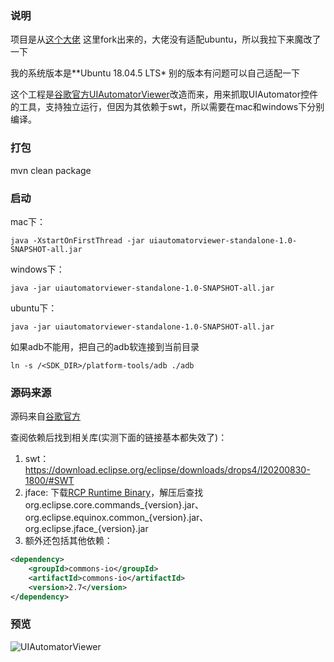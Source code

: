 ### 说明
项目是从[这个大佬](https://github.com/cmlanche/uiautomatorviewer-standalone) 这里fork出来的，大佬没有适配ubuntu，所以我拉下来魔改了一下

我的系统版本是**Ubuntu 18.04.5 LTS* 别的版本有问题可以自己适配一下

这个工程是[谷歌官方UIAutomatorViewer](https://android.googlesource.com/platform/tools/swt/+/refs/heads/android10-release/uiautomatorviewer/)改造而来，用来抓取UIAutomator控件的工具，支持独立运行，但因为其依赖于swt，所以需要在mac和windows下分别编译。

### 打包
mvn clean package

### 启动
mac下：
```shell
java -XstartOnFirstThread -jar uiautomatorviewer-standalone-1.0-SNAPSHOT-all.jar
```
windows下：
```shell
java -jar uiautomatorviewer-standalone-1.0-SNAPSHOT-all.jar
```
ubuntu下：
```shell
java -jar uiautomatorviewer-standalone-1.0-SNAPSHOT-all.jar
```

如果adb不能用，把自己的adb软连接到当前目录
```shell
ln -s /<SDK_DIR>/platform-tools/adb ./adb
```

### 源码来源
源码来自[谷歌官方](https://android.googlesource.com/platform/tools/swt/+/refs/heads/android10-release/uiautomatorviewer/)

查阅依赖后找到相关库(实测下面的链接基本都失效了)：
1. swt：https://download.eclipse.org/eclipse/downloads/drops4/I20200830-1800/#SWT
2. jface: 下载[RCP Runtime Binary](https://download.eclipse.org/eclipse/downloads/drops4/I20200830-1800/)，解压后查找org.eclipse.core.commands_{version}.jar、org.eclipse.equinox.common_{version}.jar、org.eclipse.jface_{version}.jar
3. 额外还包括其他依赖：
```xml
<dependency>
    <groupId>commons-io</groupId>
    <artifactId>commons-io</artifactId>
    <version>2.7</version>
</dependency>
```

### 预览
![UIAutomatorViewer](https://indiehackers-1251406926.cos.ap-chengdu.myqcloud.com/hackers/3d1o1.png)